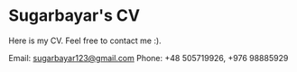 # Sugarbayar's CV
Here is my CV. 
Feel free to contact me :).

Email: sugarbayar123@gmail.com
Phone: +48 505719926, +976 98885929
